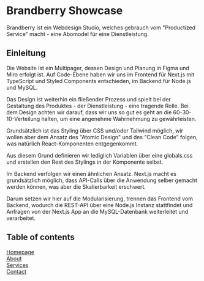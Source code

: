 # Brandberry Showcase

Brandberry ist ein Webdesign Studio, welches gebrauch vom "Productized Service" macht - eine Abomodel für eine Dienstleistung.

## Einleitung

Die Website ist ein Multipager, dessen Design und Planung in Figma und Miro erfolgt ist. Auf Code-Ebene haben wir uns im Frontend für Next.js mit TypeScript und Styled Components entschieden, im Backend für Node.js und MySQL.

Das Design ist weiterhin ein fließender Prozess und spielt bei der Gestaltung des Produktes - der Dienstleistung - eine tragende Rolle. Bei dem Design achten wir darauf, dass wir uns so gut es geht an die 60-30-10-Verteilung halten, um eine angenehme Wahrnehmung zu gewährleisten.

Grundsätzlich ist das Styling über CSS und/oder Tailwind möglich, wir wollen aber dem Ansatz des "Atomic Design" und des "Clean Code" folgen, was natürlich React-Komponenten entgegenkommt.

Aus diesem Grund definieren wir lediglich Variablen über eine globals.css und erstellen den Rest des Stylings in der Komponente selbst.

Im Backend verfolgen wir einen ähnlichen Ansatz. Next.js macht es grundsätzlich möglich, dass API-Calls über die Anwendung selber gemacht werden können, was aber die Skalierbarkeit erschwert.

Darum setzen wir hier auf die Modularisierung, trennen das Frontend vom Backend, wodurch die REST-API über eine Node.js Instanz stattfindet und Anfragen von der Next.js App an die MySQL-Datenbank weiterleitet und verarbeitet.

## Table of contents

[Homepage](https://github.com/pietracz/brandberry-showcase/tree/main/Homepage)<br>
[About](https://github.com/pietracz/brandberry-showcase/tree/main/About)<br>
[Services](https://github.com/pietracz/brandberry-showcase/tree/main/Services)<br>
[Contact](https://github.com/pietracz/brandberry-showcase/tree/main/Contact)<br>
